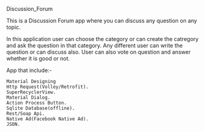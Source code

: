 Discussion_Forum

This is a Discussion Forum app where you can discuss any question on any topic.


In this application user can choose the category or can create the catregory and ask the question in that category. Any different user can write the question or can discuss also. User can also vote on question and answer whether it is good or not.

App that include:-

    Material Designing                                                                                                                         Http Request(Volley/Retrofit).
    SuperRecyclerView.
    Material Dialog.
    Action Process Button.
    Sqlite Database(offline).
    Rest/Soap Api.
    Native Ad(Facebook Native Ad).
    JSON.
